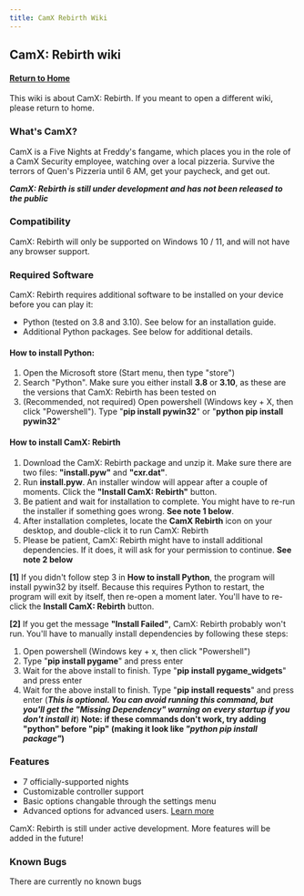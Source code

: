 ```yaml
---
title: CamX Rebirth Wiki
---
```


## CamX: Rebirth wiki

#### [Return to Home](https://psychon-dev-studios.github.io/software/)

This wiki is about CamX: Rebirth. If you meant to open a different wiki, please return to home.

### What's CamX?
CamX is a Five Nights at Freddy's fangame, which places you in the role of a CamX Security employee, watching over a local pizzeria. Survive the terrors of Quen's Pizzeria until 6 AM, get your paycheck, and get out.

***CamX: Rebirth is still under development and has not been released to the public***

### Compatibility
CamX: Rebirth will only be supported on Windows 10 / 11, and will not have any browser support.

### Required Software
CamX: Rebirth requires additional software to be installed on your device before you can play it:

- Python (tested on 3.8 and 3.10). See below for an installation guide.
- Additional Python packages. See below for additional details.

#### How to install Python:

1) Open the Microsoft store (Start menu, then type "store")
2) Search "Python". Make sure you either install **3.8** or **3.10**, as these are the versions that CamX: Rebirth has been tested on
3) (Recommended, not required) Open powershell (Windows key + X, then click "Powershell"). Type "**pip install pywin32**" or "**python pip install pywin32**"

#### How to install CamX: Rebirth

1) Download the CamX: Rebirth package and unzip it. Make sure there are two files: **"install.pyw"** and **"cxr.dat"**.
2) Run **install.pyw**. An installer window will appear after a couple of moments. Click the **"Install CamX: Rebirth"** button.
3) Be patient and wait for installation to complete. You might have to re-run the installer if something goes wrong. **See note 1 below**.
4) After installation completes, locate the **CamX Rebirth** icon on your desktop, and double-click it to run CamX: Rebirth
5) Please be patient, CamX: Rebirth might have to install additional dependencies. If it does, it will ask for your permission to continue. **See note 2 below**

**[1]** If you didn't follow step 3 in **How to install Python**, the program will install pywin32 by itself. Because this requires Python to restart, the program will exit by itself, then re-open a moment later. You'll have to re-click the **Install CamX: Rebirth** button.

**[2]** If you get the message **"Install Failed"**, CamX: Rebirth probably won't run. You'll have to manually install dependencies by following these steps:

1) Open powershell (Windows key + x, then click "Powershell")
2) Type "**pip install pygame**" and press enter
3) Wait for the above install to finish. Type "**pip install pygame_widgets**" and press enter
4) Wait for the above install to finish. Type "**pip install requests**" and press enter (***This is optional. You can avoid running this command, but you'll get the "Missing Dependency" warning on every startup if you don't install it***)
**Note: if these commands don't work, try adding "python" before "pip" (making it look like ***"python pip install package"***)**

### Features
- 7 officially-supported nights
- Customizable controller support
- Basic options changable through the settings menu
- Advanced options for advanced users. [Learn more](https://psychon-dev-studios.github.io/software/blog/cxr_advanced_options)

CamX: Rebirth is still under active development. More features will be added in the future!


### Known Bugs

There are currently no known bugs